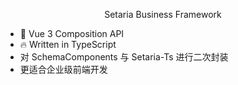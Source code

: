 <p align="center">Setaria Business Framework</p>

- 💪 Vue 3 Composition API
- 🔥 Written in TypeScript
- 对 SchemaComponents 与 Setaria-Ts 进行二次封装
- 更适合企业级前端开发
